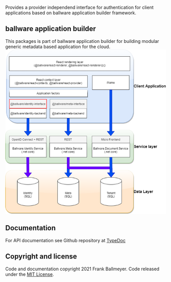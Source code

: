 Provides a provider independend interface for authentication for client applications based on ballware application builder framework.

## ballware application builder
This packages is part of ballware application builder for building modular generic metadata based application for the cloud.
<br/>
<img src="https://github.com/frankball/ballware-identity-interface/blob/main/assets/landscape.png">

## Documentation
For API documentation see Github repository at [TypeDoc](docs/modules.md)

## Copyright and license
Code and documentation copyright 2021 Frank Ballmeyer. Code released under the [MIT License](https://github.com/frankball/ballware-identity-interface/blob/main/LICENSE).
